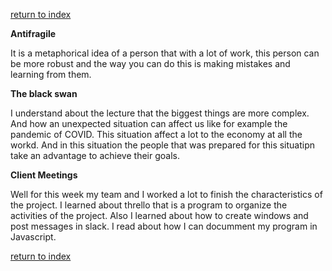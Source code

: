 [return to index](index.md)

**Antifragile**

It is a metaphorical idea of a person that with a lot of work, this person can be more robust and the way you can do this is making mistakes and learning from them.


**The black swan**

I understand about the lecture that the biggest things are more complex. And how an unexpected situation can affect us like for example the pandemic of COVID. This situation affect a lot to the economy at all the workd. And in this situation the people that was prepared for this situatipn take an advantage to achieve their goals.

**Client Meetings**

Well for this week my team and I worked a lot to finish the characteristics of the project. I learned about thrello that is a program to organize the activities of the project. Also I learned about how to create windows  and post messages in slack. I read about how I can documment my program in Javascript.


[return to index](index.md)
